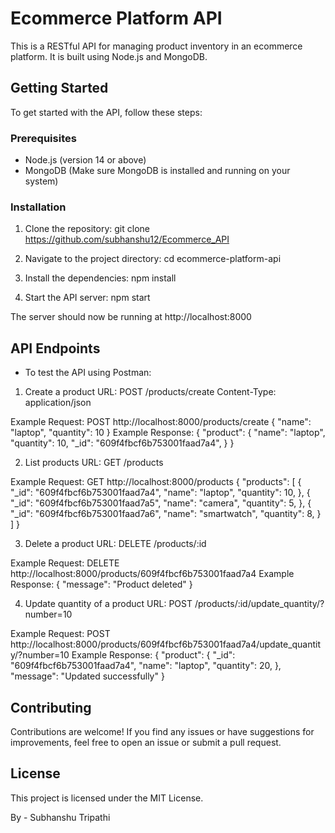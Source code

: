 # Ecommerce Platform API
This is a RESTful API for managing product inventory in an ecommerce platform. It is built using Node.js and MongoDB.

## Getting Started
To get started with the API, follow these steps:

### Prerequisites
- Node.js (version 14 or above)
- MongoDB (Make sure MongoDB is installed and running on your system)

### Installation
1. Clone the repository:
   git clone https://github.com/subhanshu12/Ecommerce_API

2. Navigate to the project directory:
    cd ecommerce-platform-api

3. Install the dependencies:
    npm install

4. Start the API server:
    npm start

The server should now be running at http://localhost:8000

## API Endpoints
- To test the API using Postman:
1. Create a product
URL: POST /products/create
Content-Type: application/json

Example Request:
POST http://localhost:8000/products/create
{
  "name": "laptop",
  "quantity": 10
}
Example Response:
{
  "product": {
    "name": "laptop",
    "quantity": 10,
    "_id": "609f4fbcf6b753001faad7a4",
  }
}

2. List products
URL: GET /products

Example Request:
GET http://localhost:8000/products
{
  "products": [
    {
      "_id": "609f4fbcf6b753001faad7a4",
      "name": "laptop",
      "quantity": 10,
    },
    {
      "_id": "609f4fbcf6b753001faad7a5",
      "name": "camera",
      "quantity": 5,
    },
    {
      "_id": "609f4fbcf6b753001faad7a6",
      "name": "smartwatch",
      "quantity": 8,
    }
  ]
}

3. Delete a product
URL: DELETE /products/:id

Example Request:
DELETE http://localhost:8000/products/609f4fbcf6b753001faad7a4
Example Response:
{
  "message": "Product deleted"
}

4. Update quantity of a product
URL: POST /products/:id/update_quantity/?number=10

Example Request:
POST http://localhost:8000/products/609f4fbcf6b753001faad7a4/update_quantity/?number=10 
Example Response:
{
    "product": {
      "_id": "609f4fbcf6b753001faad7a4",
      "name": "laptop",
      "quantity": 20,
    },
    "message": "Updated successfully"
  }

## Contributing
Contributions are welcome! If you find any issues or have suggestions for improvements, feel free to open an issue or submit a pull request.

## License
This project is licensed under the MIT License.

By - Subhanshu Tripathi
